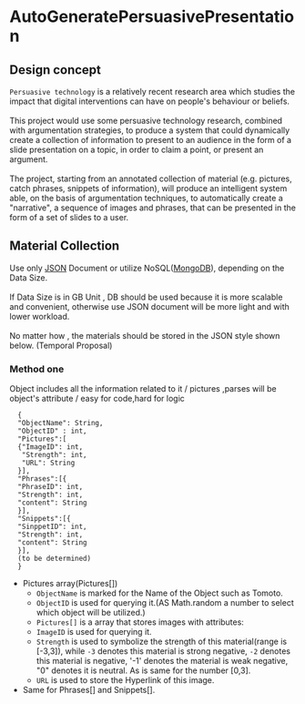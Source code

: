 # AutoGeneratePersuasivePresentation

## Design concept
`Persuasive technology` is a relatively recent research area which studies the impact that digital interventions can have  on people's behaviour or beliefs.<br><br>
This project would use some persuasive technology research, combined with argumentation strategies, to produce a system that could dynamically create a collection of information to present to an audience in the form of a slide presentation on a topic, in order to claim a point, or present an argument. <br><br>
The project, starting from an annotated collection of  material (e.g. pictures, catch phrases, snippets of information), will produce an intelligent system able, on the basis of argumentation techniques, to automatically create a "narrative", a sequence of images and phrases, that can be  presented in the form of a set of slides to a user. 

## Material Collection 
Use only [JSON](http://www.json.org "JSON") Document or utilize NoSQL([MongoDB](https://www.mongodb.com "MongoDB")), depending on the Data Size. <br><br>
If Data Size is in GB Unit , DB should be used because it is more scalable and convenient, otherwise use JSON document will be more light and with lower workload. <br><br>
No matter how , the materials should be stored in the JSON style shown below. (Temporal Proposal)
    
### Method one 
Object includes all the information related to it / pictures ,parses will be object's attribute / easy for code,hard for logic

```
  {
  "ObjectName": String,
  "ObjectID" : int,
  "Pictures":[
  {"ImageID": int,
   "Strength": int,
   "URL": String
  }],
  "Phrases":[{
  "PhraseID": int,
  "Strength": int,
  "content": String
  }],
  "Snippets":[{
  "SinppetID": int,
  "Strength": int,
  "content": String
  }],
  (to be determined)
  }  
  ```
* Pictures array(Pictures[])
    * `ObjectName` is marked for the Name of the Object such as Tomoto.
    * `ObjectID` is used for querying it.(AS Math.random a number to select which object will be utilized.) 
    * `Pictures[]` is a array that stores images with attributes:
    * `ImageID` is used for querying it.
    * `Strength` is used to symbolize the strength of this material(range is [-3,3]), while `-3` denotes this material is    strong negative, `-2` denotes this material is negative, '-1' denotes the material is weak negative, "0" denotes it is neutral. As is same for the number [0,3].
    * `URL` is used to store the Hyperlink of this image.
* Same for Phrases[] and Snippets[].
  

  
  
  
    






